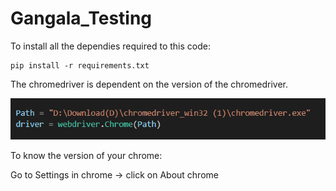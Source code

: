 # Gangala_Testing

To install all the dependies required to this code:

```
pip install -r requirements.txt 
```


The chromedriver is dependent on the version of the chromedriver.

![alt text](https://github.com/AlluDaddy/Gangala_Testing/blob/main/image.png?raw=true)

To know the version of your chrome:

Go to Settings in chrome -> click on About chrome



